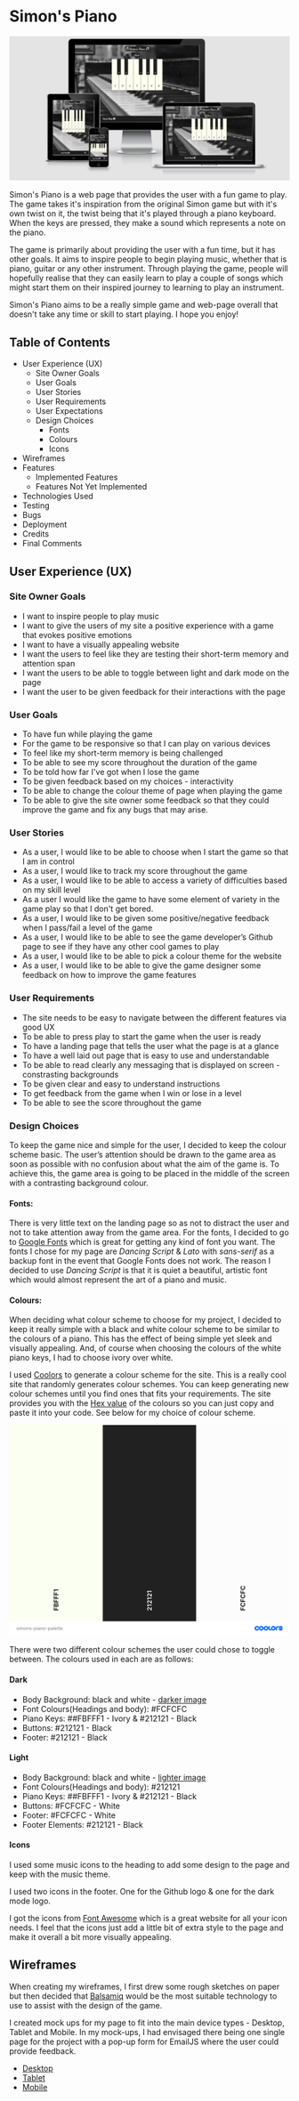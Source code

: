 # Simon's Piano

![Am I responsive image to go here](assets/images/readme-imgs/am-i-responsive.png)

Simon's Piano is a web page that provides the user with a fun game to play. The game takes it's inspiration from the original Simon game but with it's own twist on it, the twist being that it's played through a piano keyboard. When the keys are pressed, they make a sound which represents a note on the piano.

The game is primarily about providing the user with a fun time, but it has other goals. It aims to inspire people to begin playing music, whether that is piano, guitar or any other instrument. Through playing the game, people will hopefully realise that they can easily learn to play a couple of songs which might start them on their inspired journey to learning to play an instrument. 

Simon's Piano aims to be a really simple game and web-page overall that doesn't take any time or skill to start playing. I hope you enjoy!

## Table of Contents
* User Experience (UX)
    * Site Owner Goals
    * User Goals
    * User Stories
    * User Requirements
    * User Expectations
    * Design Choices
        * Fonts
        * Colours
        * Icons
* Wireframes
* Features
    * Implemented Features
    * Features Not Yet Implemented
* Technologies Used
* Testing
* Bugs
* Deployment
* Credits
* Final Comments

## User Experience (UX)

### Site Owner Goals
* I want to inspire people to play music
* I want to give the users of my site a positive experience with a game that evokes positive emotions
* I want to have a visually appealing website
* I want the users to feel like they are testing their short-term memory and attention span
* I want the users to be able to toggle between light and dark mode on the page
* I want the user to be given feedback for their interactions with the page

### User Goals
* To have fun while playing the game
* For the game to be responsive so that I can play on various devices
* To feel like my short-term memory is being challenged 
* To be able to see my score throughout the duration of the game 
* To be told how far I've got when I lose the game
* To be given feedback based on my choices - interactivity
* To be able to change the colour theme of page when playing the game
* To be able to give the site owner some feedback so that they could improve the game and fix any bugs that may arise.

### User Stories
* As a user, I would like to be able to choose when I start the game so that I am in control
* As a user, I would like to track my score throughout the game
* As a user, I would like to be able to access a variety of difficulties based on my skill level
* As a user I would like the game to have some element of variety in the game play so that I don't get bored. 
* As a user, I would like to be given some positive/negative feedback when I pass/fail a level of the game
* As a user, I would like to be able to see the game developer’s Github page to see if they have any other cool games to play
* As a user, I would like to be able to pick a colour theme for the website
* As a user, I would like to be able to give the game designer some feedback on how to improve the game features

### User Requirements
* The site needs to be easy to navigate between the different features via good UX
* To be able to press play to start the game when the user is ready
* To have a landing page that tells the user what the page is at a glance
* To have a well laid out page that is easy to use and understandable
* To be able to read clearly any messaging that is displayed on screen - constrasting backgrounds
* To be given clear and easy to understand instructions
* To get feedback from the game when I win or lose in a level
* To be able to see the score throughout the game 

### Design Choices
To keep the game nice and simple for the user, I decided to keep the colour scheme basic. The user’s attention should be drawn to the game area as soon as possible with no confusion about what the aim of the game is. To achieve this, the game area is going to be placed in the middle of the screen with a contrasting background colour. 

#### Fonts: 
There is very little text on the landing page so as not to distract the user and not to take attention away from the game area. For the fonts, I decided to go to [Google Fonts](https://fonts.google.com/?standard-styles=) which is great for getting any kind of font you want. The fonts I chose for my page are *Dancing Script* & *Lato* with *sans-serif* as a backup font in the event that Google Fonts does not work. The reason I decided to use *Dancing Script* is that it is quiet a beautiful, artistic font which would almost represent the art of a piano and music. 

#### Colours:
When deciding what colour scheme to choose for my project, I decided to keep it really simple with a black and white colour scheme to be similar to the colours of a piano. This has the effect of being simple yet sleek and visually appealing. And, of course when choosing the colours of the white piano keys, I had to choose ivory over white. 

I used [Coolors](https://coolors.co/) to generate a colour scheme for the site. This is a really cool site that randomly generates colour schemes. You can keep generating new colour schemes until you find ones that fits your requirements. The site provides you with the [Hex value](https://en.wikipedia.org/wiki/Hexadecimal) of the colours so you can just copy and paste it into your code. See below for my choice of colour scheme. 

![Colour Pallette](assets/images/readme-imgs/simons-piano-palette.png)

There were two different colour schemes the user could chose to toggle between. The colours used in each are as follows: 
#### Dark
* Body Background: black and white - [darker image](assets/images/background/piano-dark-bg.jpg)
* Font Colours(Headings and body): #FCFCFC 
* Piano Keys: ##FBFFF1 - Ivory & #212121 - Black
* Buttons: #212121 - Black
* Footer: #212121 - Black

#### Light
* Body Background: black and white - [lighter image](assets/images/background/piano-light-bg.jpg)
* Font Colours(Headings and body): #212121 
* Piano Keys: ##FBFFF1 - Ivory & #212121 - Black
* Buttons: #FCFCFC - White
* Footer: #FCFCFC - White
* Footer Elements: #212121 - Black 

#### Icons
I used some music icons to the heading to add some design to the page and keep with the music theme. 

I used two icons in the footer. One for the Github logo & one for the dark mode logo.

I got the icons from [Font Awesome](https://fontawesome.com/) which is a great website for all your icon needs. I feel that the icons just add a little bit of extra style to the page and make it overall a bit more visually appealing. 

## Wireframes

When creating my wireframes, I first drew some rough sketches on paper but then decided that [Balsamiq](https://balsamiq.com/) would be the most suitable technology to use to assist with the design of the game. 

I created mock ups for my page to fit into the main device types - Desktop, Tablet and Mobile. In my mock-ups, I had envisaged there being one single page for the project with a pop-up form for EmailJS where the user could provide feedback. 

* [Desktop](wireframes/desktop-simons-piano-pame.png)
* [Tablet](wireframes/tablet-simons-piano-game.png)
* [Mobile](wireframes/mobile-simons-piano-game.png)